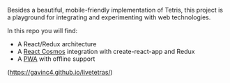 Besides a beautiful, mobile-friendly implementation of Tetris, this project is a playground for
integrating and experimenting with web technologies.

In this repo you will find:

- A React/Redux architecture
- A [React Cosmos](https://github.com/react-cosmos/react-cosmos) integration with create-react-app and Redux
- A [PWA](https://developers.google.com/web/progressive-web-apps/) with offline support


(https://gavinc4.github.io/livetetras/)